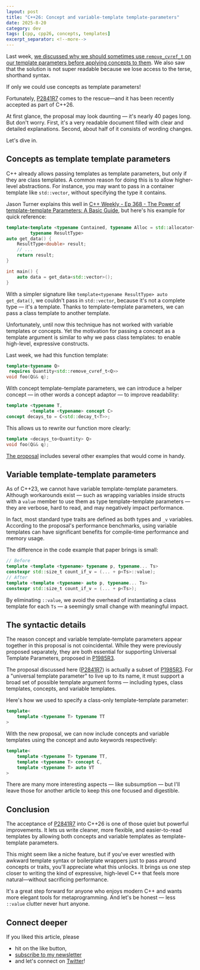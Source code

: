 ```yaml
---
layout: post
title: "C++26: Concept and variable-template template-parameters"
date: 2025-8-20
category: dev
tags: [cpp, cpp26, concepts, templates]
excerpt_separator: <!--more-->
---
```

Last week, [we discussed why we should sometimes use `remove_cvref_t` on our template parameters before applying concepts to them](https://www.sandordargo.com/blog/2025/08/13/use-concepts-with-remove_cvref). We also saw that the solution is not super readable because we lose access to the terse, shorthand syntax.

If only we could use concepts as template parameters!

Fortunately, [P2841R7](https://www.open-std.org/jtc1/sc22/wg21/docs/papers/2025/p2841r7.pdf) comes to the rescue—and it has been recently accepted as part of C++26.

At first glance, the proposal may look daunting — it's nearly 40 pages long. But don't worry. First, it's a very readable document filled with clear and detailed explanations. Second, about half of it consists of wording changes.

Let's dive in.

## Concepts as template template parameters

C++ already allows passing templates as template parameters, but only if they are class templates. A common reason for doing this is to allow higher-level abstractions. For instance, you may want to pass in a container template like `std::vector`, without specifying the type it contains.

Jason Turner explains this well in [C++ Weekly - Ep 368 - The Power of template-template Parameters: A Basic Guide](https://www.youtube.com/watch?v=s6Cub7EFLXo), but here's his example for quick reference:

```cpp
template<template <typename Contained, typename Alloc = std::allocator<Contained>>
		 typename ResultType>
auto get_data() {
	ResultType<double> result;
	// ...
	return result;
}

int main() {
	auto data = get_data<std::vector>();
}
```

With a simpler signature like `template<typename ResultType> auto get_data()`, we couldn't pass in `std::vector`, because it's not a complete type — it's a template. Thanks to template-template parameters, we can pass a class template to another template.

Unfortunately, until now this technique has not worked with variable templates or concepts. Yet the motivation for passing a concept as a template argument is similar to why we pass class templates: to enable high-level, expressive constructs.

Last week, we had this function template:

```cpp
template<typename Q>
 requires Quantity<std::remove_cvref_t<Q>>
void foo(Q&& q);
```
With concept template-template parameters, we can introduce a helper concept — in other words a concept adaptor — to improve readability:

```cpp
template <typename T,
		 <template <typename> concept C>
concept decays_to = C<std::decay_t<T>>;
```

This allows us to rewrite our function more clearly:

```cpp
template <decays_to<Quantity> Q>
void foo(Q&& q);
```

[The proposal](https://www.open-std.org/jtc1/sc22/wg21/docs/papers/2025/p2841r7.pdf) includes several other examples that would come in handy.

## Variable template-template parameters

As of C++23, we cannot have variable template-template parameters. Although workarounds exist — such as wrapping variables inside structs with a `value` member to use them as type template-template parameters — they are verbose, hard to read, and may negatively impact performance.

In fact, most standard type traits are defined as both types and `_v` variables. According to the proposal's performance benchmarks, using variable templates can have significant benefits for compile-time performance and memory usage.

The difference in the code example that paper brings is small:

```cpp
// Before
template <template <typename> typename p, typename... Ts>
constexpr std::size_t count_if_v = (... + p<Ts>::value);
// After 
template <template <typename> auto p, typename... Ts>
constexpr std::size_t count_if_v = (... + p<Ts>);
```

By eliminating `::value`, we avoid the overhead of instantiating a class template for each `Ts` — a seemingly small change with meaningful impact.

## The syntactic details

The reason concept and variable template-template parameters appear together in this proposal is not coincidental. While they were previously proposed separately, they are both essential for supporting Universal Template Parameters, proposed in [P1985R3](https://www.open-std.org/jtc1/sc22/wg21/docs/papers/2022/p1985r3.pdf).

The proposal discussed here ([P2841R7](https://www.open-std.org/jtc1/sc22/wg21/docs/papers/2025/p2841r7.pdf)) is actually a subset of [P1985R3](https://www.open-std.org/jtc1/sc22/wg21/docs/papers/2022/p1985r3.pdf). For a "universal template parameter" to live up to its name, it must support a broad set of possible template argument forms — including types, class templates, concepts, and variable templates.

Here's how we used to specify a class-only template-template parameter:


```cpp
template<
	template <typename T> typename TT
>
```

With the new proposal, we can now include concepts and variable templates using the concept and auto keywords respectively:

```cpp
template<
	template <typename T> typename TT,
	template <typename T> concept C,
	template <typename T> auto VT
>
```

There are many more interesting aspects — like subsumption — but I'll leave those for another article to keep this one focused and digestible.

## Conclusion

The acceptance of [P2841R7](https://www.open-std.org/jtc1/sc22/wg21/docs/papers/2025/p2841r7.pdf) into C++26 is one of those quiet but powerful improvements. It lets us write cleaner, more flexible, and easier-to-read templates by allowing both concepts and variable templates as template-template parameters.

This might seem like a niche feature, but if you've ever wrestled with awkward template syntax or boilerplate wrappers just to pass around concepts or traits, you'll appreciate what this unlocks. It brings us one step closer to writing the kind of expressive, high-level C++ that feels more natural—without sacrificing performance.

It's a great step forward for anyone who enjoys modern C++ and wants more elegant tools for metaprogramming. And let's be honest — less `::value` clutter never hurt anyone.

## Connect deeper

If you liked this article, please 
- hit on the like button,  
- [subscribe to my newsletter](http://eepurl.com/gvcv1j) 
- and let's connect on [Twitter](https://twitter.com/SandorDargo)!